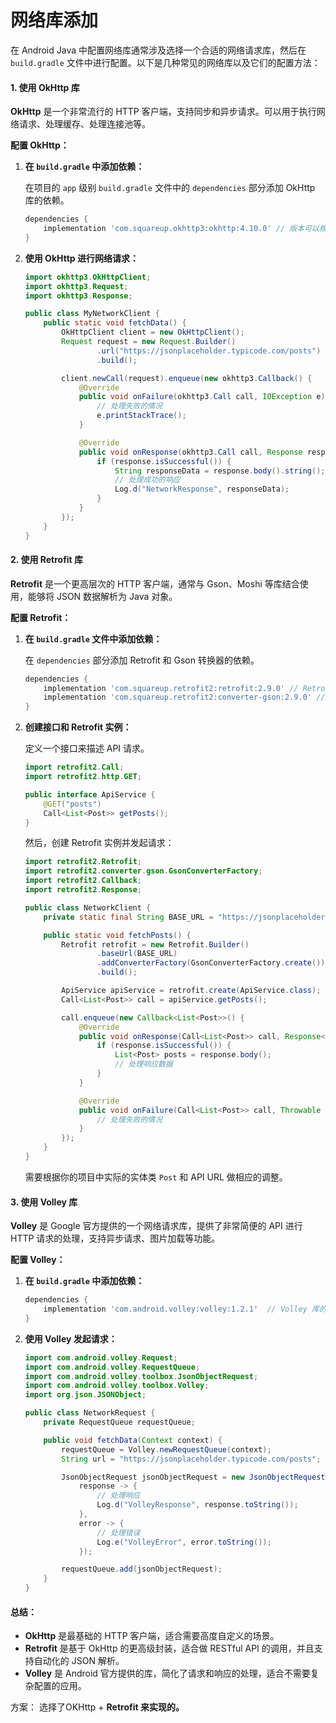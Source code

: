 # 网络库添加

在 Android Java 中配置网络库通常涉及选择一个合适的网络请求库，然后在 `build.gradle` 文件中进行配置。以下是几种常见的网络库以及它们的配置方法：

#### 1. 使用 **OkHttp** 库

**OkHttp** 是一个非常流行的 HTTP 客户端，支持同步和异步请求。可以用于执行网络请求、处理缓存、处理连接池等。

**配置 OkHttp：**

1.  **在 `build.gradle` 中添加依赖：**

    在项目的 `app` 级别 `build.gradle` 文件中的 `dependencies` 部分添加 OkHttp 库的依赖。

    ```gradle
    dependencies {
        implementation 'com.squareup.okhttp3:okhttp:4.10.0' // 版本可以根据需要调整
    }
    ```
2.  **使用 OkHttp 进行网络请求：**

    ```java
    import okhttp3.OkHttpClient;
    import okhttp3.Request;
    import okhttp3.Response;

    public class MyNetworkClient {
        public static void fetchData() {
            OkHttpClient client = new OkHttpClient();
            Request request = new Request.Builder()
                    .url("https://jsonplaceholder.typicode.com/posts")
                    .build();

            client.newCall(request).enqueue(new okhttp3.Callback() {
                @Override
                public void onFailure(okhttp3.Call call, IOException e) {
                    // 处理失败的情况
                    e.printStackTrace();
                }

                @Override
                public void onResponse(okhttp3.Call call, Response response) throws IOException {
                    if (response.isSuccessful()) {
                        String responseData = response.body().string();
                        // 处理成功的响应
                        Log.d("NetworkResponse", responseData);
                    }
                }
            });
        }
    }
    ```

#### 2. 使用 **Retrofit** 库

**Retrofit** 是一个更高层次的 HTTP 客户端，通常与 Gson、Moshi 等库结合使用，能够将 JSON 数据解析为 Java 对象。

**配置 Retrofit：**

1.  **在 `build.gradle` 文件中添加依赖：**

    在 `dependencies` 部分添加 Retrofit 和 Gson 转换器的依赖。

    ```gradle
    dependencies {
        implementation 'com.squareup.retrofit2:retrofit:2.9.0' // Retrofit
        implementation 'com.squareup.retrofit2:converter-gson:2.9.0' // Gson 转换器
    }
    ```
2.  **创建接口和 Retrofit 实例：**

    定义一个接口来描述 API 请求。

    ```java
    import retrofit2.Call;
    import retrofit2.http.GET;

    public interface ApiService {
        @GET("posts")
        Call<List<Post>> getPosts();
    }
    ```

    然后，创建 Retrofit 实例并发起请求：

    ```java
    import retrofit2.Retrofit;
    import retrofit2.converter.gson.GsonConverterFactory;
    import retrofit2.Callback;
    import retrofit2.Response;

    public class NetworkClient {
        private static final String BASE_URL = "https://jsonplaceholder.typicode.com/";

        public static void fetchPosts() {
            Retrofit retrofit = new Retrofit.Builder()
                    .baseUrl(BASE_URL)
                    .addConverterFactory(GsonConverterFactory.create())
                    .build();

            ApiService apiService = retrofit.create(ApiService.class);
            Call<List<Post>> call = apiService.getPosts();

            call.enqueue(new Callback<List<Post>>() {
                @Override
                public void onResponse(Call<List<Post>> call, Response<List<Post>> response) {
                    if (response.isSuccessful()) {
                        List<Post> posts = response.body();
                        // 处理响应数据
                    }
                }

                @Override
                public void onFailure(Call<List<Post>> call, Throwable t) {
                    // 处理失败的情况
                }
            });
        }
    }
    ```

    需要根据你的项目中实际的实体类 `Post` 和 API URL 做相应的调整。

#### 3. 使用 **Volley** 库

**Volley** 是 Google 官方提供的一个网络请求库，提供了非常简便的 API 进行 HTTP 请求的处理，支持异步请求、图片加载等功能。

**配置 Volley：**

1.  **在 `build.gradle` 中添加依赖：**

    ```gradle
    dependencies {
        implementation 'com.android.volley:volley:1.2.1'  // Volley 库的版本
    }
    ```
2.  **使用 Volley 发起请求：**

    ```java
    import com.android.volley.Request;
    import com.android.volley.RequestQueue;
    import com.android.volley.toolbox.JsonObjectRequest;
    import com.android.volley.toolbox.Volley;
    import org.json.JSONObject;

    public class NetworkRequest {
        private RequestQueue requestQueue;

        public void fetchData(Context context) {
            requestQueue = Volley.newRequestQueue(context);
            String url = "https://jsonplaceholder.typicode.com/posts";

            JsonObjectRequest jsonObjectRequest = new JsonObjectRequest(Request.Method.GET, url, null,
                response -> {
                    // 处理响应
                    Log.d("VolleyResponse", response.toString());
                },
                error -> {
                    // 处理错误
                    Log.e("VolleyError", error.toString());
                });

            requestQueue.add(jsonObjectRequest);
        }
    }
    ```

#### 总结：

* **OkHttp** 是最基础的 HTTP 客户端，适合需要高度自定义的场景。
* **Retrofit** 是基于 OkHttp 的更高级封装，适合做 RESTful API 的调用，并且支持自动化的 JSON 解析。
* **Volley** 是 Android 官方提供的库，简化了请求和响应的处理，适合不需要复杂配置的应用。



方案： 选择了OKHttp + **Retrofit 来实现的。**
